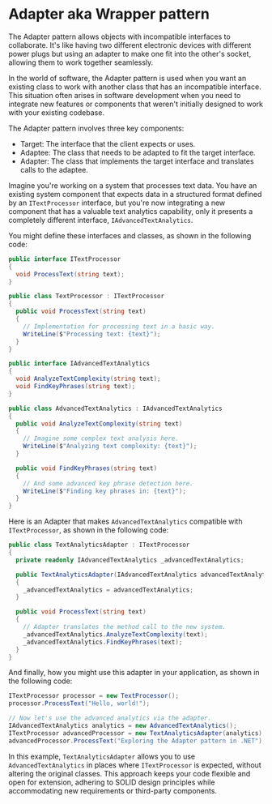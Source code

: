 # Adapter aka Wrapper pattern

The Adapter pattern allows objects with incompatible interfaces to collaborate. It's like having two different electronic devices with different power plugs but using an adapter to make one fit into the other's socket, allowing them to work together seamlessly.

In the world of software, the Adapter pattern is used when you want an existing class to work with another class that has an incompatible interface. This situation often arises in software development when you need to integrate new features or components that weren't initially designed to work with your existing codebase.

The Adapter pattern involves three key components:
- Target: The interface that the client expects or uses.
- Adaptee: The class that needs to be adapted to fit the target interface.
- Adapter: The class that implements the target interface and translates calls to the adaptee.

Imagine you're working on a system that processes text data. You have an existing system component that expects data in a structured format defined by an `ITextProcessor` interface, but you're now integrating a new component that has a valuable text analytics capability, only it presents a completely different interface, `IAdvancedTextAnalytics`.

You might define these interfaces and classes, as shown in the following code:
```cs
public interface ITextProcessor
{
  void ProcessText(string text);
}

public class TextProcessor : ITextProcessor
{
  public void ProcessText(string text)
  {
    // Implementation for processing text in a basic way.
    WriteLine($"Processing text: {text}");
  }
}

public interface IAdvancedTextAnalytics
{
  void AnalyzeTextComplexity(string text);
  void FindKeyPhrases(string text);
}

public class AdvancedTextAnalytics : IAdvancedTextAnalytics
{
  public void AnalyzeTextComplexity(string text)
  {
    // Imagine some complex text analysis here.
    WriteLine($"Analyzing text complexity: {text}");
  }

  public void FindKeyPhrases(string text)
  {
    // And some advanced key phrase detection here.
    WriteLine($"Finding key phrases in: {text}");
  }
}
```

Here is an Adapter that makes `AdvancedTextAnalytics` compatible with `ITextProcessor`, as shown in the following code:
```cs
public class TextAnalyticsAdapter : ITextProcessor
{
  private readonly IAdvancedTextAnalytics _advancedTextAnalytics;

  public TextAnalyticsAdapter(IAdvancedTextAnalytics advancedTextAnalytics)
  {
    _advancedTextAnalytics = advancedTextAnalytics;
  }

  public void ProcessText(string text)
  {
    // Adapter translates the method call to the new system.
    _advancedTextAnalytics.AnalyzeTextComplexity(text);
    _advancedTextAnalytics.FindKeyPhrases(text);
  }
}
```

And finally, how you might use this adapter in your application, as shown in the following code:
```cs
ITextProcessor processor = new TextProcessor();
processor.ProcessText("Hello, world!");

// Now let's use the advanced analytics via the adapter.
IAdvancedTextAnalytics analytics = new AdvancedTextAnalytics();
ITextProcessor advancedProcessor = new TextAnalyticsAdapter(analytics);
advancedProcessor.ProcessText("Exploring the Adapter pattern in .NET");
```

In this example, `TextAnalyticsAdapter` allows you to use `AdvancedTextAnalytics` in places where `ITextProcessor` is expected, without altering the original classes. This approach keeps your code flexible and open for extension, adhering to SOLID design principles while accommodating new requirements or third-party components.
